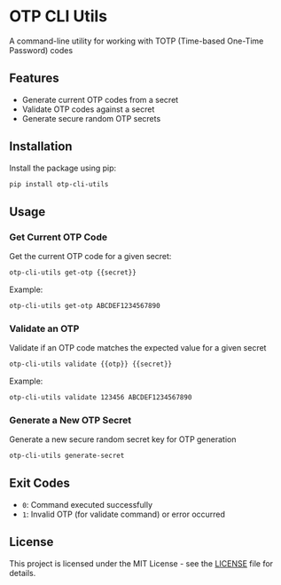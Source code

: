 # OTP CLI Utils

A command-line utility for working with TOTP (Time-based One-Time Password) codes

## Features

- Generate current OTP codes from a secret
- Validate OTP codes against a secret
- Generate secure random OTP secrets


## Installation

Install the package using pip:

```bash
pip install otp-cli-utils
```

## Usage

### Get Current OTP Code

Get the current OTP code for a given secret:

```bash
otp-cli-utils get-otp {{secret}}
```

Example:
```bash
otp-cli-utils get-otp ABCDEF1234567890
```

### Validate an OTP

Validate if an OTP code matches the expected value for a given secret


```bash
otp-cli-utils validate {{otp}} {{secret}}
```

Example:
```bash
otp-cli-utils validate 123456 ABCDEF1234567890
```

### Generate a New OTP Secret

Generate a new secure random secret key for OTP generation

```bash
otp-cli-utils generate-secret
```

## Exit Codes

- `0`: Command executed successfully
- `1`: Invalid OTP (for validate command) or error occurred

## License

This project is licensed under the MIT License - see the [LICENSE](LICENSE) file for details.
